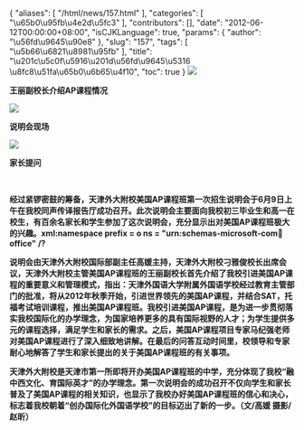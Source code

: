 {
    "aliases": [
        "/html/news/157.html"
    ],
    "categories": [
        "\u65b0\u95fb\u4e2d\u5fc3"
    ],
    "contributors": [],
    "date": "2012-06-12T00:00:00+08:00",
    "isCJKLanguage": true,
    "params": {
        "author": "\u56fd\u9645\u90e8"
    },
    "slug": "157",
    "tags": [
        "\u5b66\u6821\u8981\u95fb"
    ],
    "title": "\u201c\u5c0f\u5916\u201d\u56fd\u9645\u5316  \u8fc8\u51fa\u65b0\u6b65\u4f10",
    "toc": true
}
**![](https://cdn.tfls.online/mirror/full/01f8f902d5898883016933020933d2a5332278a6.jpg)**

**王丽副校长介绍AP课程情况**

**![](https://cdn.tfls.online/mirror/full/9e36ced753f6e3a54e10849b79b891a5377befda.jpg)**

**说明会现场**

**![](https://cdn.tfls.online/mirror/full/e1b9bd0a8d8009ce32fd5aae7566d49344b46ece.jpg)**

**家长提问**

 

**经过紧锣密鼓的筹备，天津外大附校美国AP课程班第一次招生说明会于6月9日上午在我校同声传译报告厅成功召开。此次说明会主要面向我校初三毕业生和高一在校生，有百余名家长和学生参加了这次说明会，充分显示出对美国AP课程班极大的兴趣。xml:namespace prefix = o ns = "urn:schemas-microsoft-com:office:office" /?**

**说明会由天津外大附校国际部副主任高媛主持，天津外大附校刁雅俊校长出席会议，天津外大附校主管美国AP课程班的王丽副校长首先介绍了我校引进美国AP课程的重要意义和管理模式，指出：天津外国语大学附属外国语学校经过教育主管部门的批准，将从2012年秋季开始，引进世界领先的美国AP课程，并结合SAT，托福考试培训课程，推出美国AP课程班。我校引进美国AP课程，是为进一步贯彻落实我校国际化的办学理念，为国家培养更多的具有国际视野的人才；为学生提供多元的课程选择，满足学生和家长的需求。之后，美国AP课程项目专家马纪强老师对美国AP课程进行了深入细致地讲解。在最后的问答互动时间里，校领导和专家耐心地解答了学生和家长提出的关于美国AP课程班的有关事项。**

**天津外大附校是天津市第一所即将开办美国AP课程班的中学，充分体现了我校“融中西文化、育国际英才”的办学理念。第一次说明会的成功召开不仅向学生和家长普及了美国AP课程的相关知识，也显示了我校办好美国AP课程班的信心和决心，标志着我校朝着“创办国际化外国语学校”的目标迈出了新的一步。（文/高媛 摄影/赵昕）**

 

